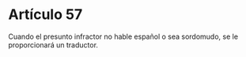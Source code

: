 # Artículo 57

Cuando el presunto infractor no hable español o sea sordomudo, se le proporcionará un traductor.
